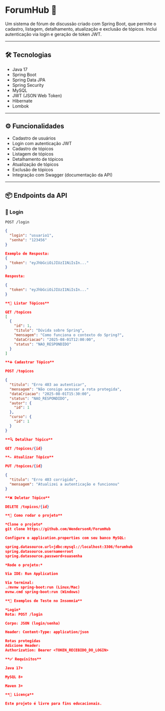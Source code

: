 # ForumHub 🧠

Um sistema de fórum de discussão criado com Spring Boot, que permite o cadastro, listagem, detalhamento, atualização e exclusão de tópicos. Inclui autenticação via login e geração de token JWT.

---

## 🛠 Tecnologias

- Java 17
- Spring Boot
- Spring Data JPA
- Spring Security
- MySQL
- JWT (JSON Web Token)
- Hibernate
- Lombok

---

## ⚙️ Funcionalidades

- Cadastro de usuários
- Login com autenticação JWT
- Cadastro de tópicos
- Listagem de tópicos
- Detalhamento de tópicos
- Atualização de tópicos
- Exclusão de tópicos
- Integração com Swagger (documentação da API)

---

## 📦 Endpoints da API

### 🔐 Login

`POST /login`

```json
{
  "login": "usuario1",
  "senha": "123456"
}

Exemplo de Resposta:
{
  "token": "eyJhbGciOiJIUzI1NiIsIn..."
}

Resposta:

{
  "token": "eyJhbGciOiJIUzI1NiIsIn..."
}

**📄 Listar Tópicos**

GET /topicos
[
  {
    "id": 1,
    "titulo": "Dúvida sobre Spring",
    "mensagem": "Como funciona o contexto do Spring?",
    "dataCriacao": "2025-08-01T12:00:00",
    "status": "NAO_RESPONDIDO"
  }
]

**➕ Cadastrar Tópico**

POST /topicos

{
  "titulo": "Erro 403 ao autenticar",
  "mensagem": "Não consigo acessar a rota protegida",
  "dataCriacao": "2025-08-01T15:30:00",
  "status": "NAO_RESPONDIDO",
  "autor": {
    "id": 1
  },
  "curso": {
    "id": 1
  }
}

**🔍 Detalhar Tópico**

GET /topicos/{id}

**✏️ Atualizar Tópico**

PUT /topicos/{id}

{
  "titulo": "Erro 403 corrigido",
  "mensagem": "Atualizei a autenticação e funcionou"
}

**❌ Deletar Tópico**

DELETE /topicos/{id}

**🚀 Como rodar o projeto**

*Clone o projeto*
git clone https://github.com/WendersonR/ForumHub

Configure o application.properties com seu banco MySQL:

spring.datasource.url=jdbc:mysql://localhost:3306/forumhub
spring.datasource.username=root
spring.datasource.password=suasenha

*Rode o projeto:*

Via IDE: Run Application

Via terminal:
./mvnw spring-boot:run (Linux/Mac)
mvnw.cmd spring-boot:run (Windows)

**🧪 Exemplos de Teste no Insomnia**

*Login*
Rota: POST /login

Corpo: JSON (login/senha)

Header: Content-Type: application/json

Rotas protegidas
Adicione Header:
Authorization: Bearer <TOKEN_RECEBIDO_DO_LOGIN>

**✅ Requisitos**

Java 17+

MySQL 8+

Maven 3+

**📄 Licença**

Este projeto é livre para fins educacionais.
